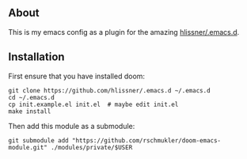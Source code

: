 ## About

This is my emacs config as a plugin for the amazing [hlissner/.emacs.d](https://github.com/hlissner/.emacs.d).

## Installation

First ensure that you have installed doom:

```
git clone https://github.com/hlissner/.emacs.d ~/.emacs.d
cd ~/.emacs.d
cp init.example.el init.el  # maybe edit init.el
make install
```

Then add this module as a submodule:

```
git submodule add "https://github.com/rschmukler/doom-emacs-module.git" ./modules/private/$USER
```
